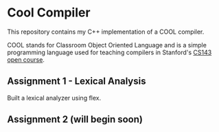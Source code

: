 # Cool Compiler

This repository contains my C++ implementation of a COOL compiler.

COOL stands for Classroom Object Oriented Language and is a simple programming language used for teaching compilers in Stanford's [CS143 open course](https://lagunita.stanford.edu/courses/Engineering/Compilers/Fall2014/about).

## Assignment 1 - Lexical Analysis

Built a lexical analyzer using flex.

## Assignment 2 (will begin soon)
